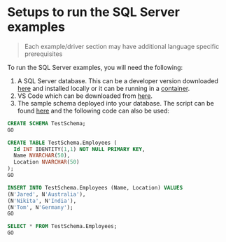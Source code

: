 # Setups to run the SQL Server examples

> Each example/driver section may have additional language specific prerequisites

To run the SQL Server examples, you will need the following:

1. A SQL Server database. This can be a developer version downloaded [here](https://www.microsoft.com/sql-server/sql-server-downloads) and installed locally or it can be running in a [container](https://learn.microsoft.com/sql/linux/quickstart-install-connect-docker?view=sql-server-ver16&pivots=cs1-bash).
1. VS Code which can be downloaded from [here](https://code.visualstudio.com/download).
1. The sample schema deployed into your database. The script can be found [here](./scripts/demo_schema.sql) and the following code can also be used:

```sql
CREATE SCHEMA TestSchema;
GO

CREATE TABLE TestSchema.Employees (
  Id INT IDENTITY(1,1) NOT NULL PRIMARY KEY,
  Name NVARCHAR(50),
  Location NVARCHAR(50)
);
GO

INSERT INTO TestSchema.Employees (Name, Location) VALUES
(N'Jared', N'Australia'),
(N'Nikita', N'India'),
(N'Tom', N'Germany');
GO

SELECT * FROM TestSchema.Employees;
GO
```
